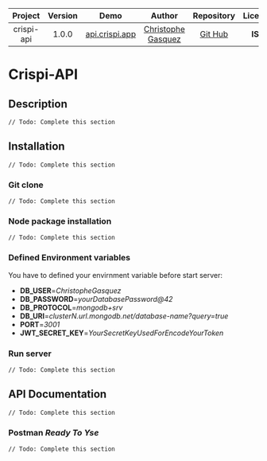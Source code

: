 | Project | Version | Demo | Author | Repository | License |
|:---:|:----:|:----:|:----:|:----:|:----:|
| crispi-api | 1.0.0 | [api.crispi.app](https://api.crispi.app) | [Christophe Gasquez](https://www.linkedin.com/in/christophe-gasquez) | [Git Hub](https://github.com/ChristopheGasquez/crispi-api.git) | **ISC** |

# Crispi-API

## Description
`// Todo: Complete this section`
## Installation
`// Todo: Complete this section`
### Git clone
`// Todo: Complete this section`
### Node package installation
`// Todo: Complete this section`
### Defined Environment variables

You have to defined your envirnment variable before start server:
- **DB_USER**=*ChristopheGasquez*
- **DB_PASSWORD**=*yourDatabasePassword@42*
- **DB_PROTOCOL**=*mongodb+srv*
- **DB_URI**=*clusterN.url.mongodb.net/database-name?query=true*
- **PORT**=*3001*
- **JWT_SECRET_KEY**=*YourSecretKeyUsedForEncodeYourToken*

### Run server
`// Todo: Complete this section`
## API Documentation
`// Todo: Complete this section`
### Postman *Ready To Yse*

`// Todo: Complete this section`
